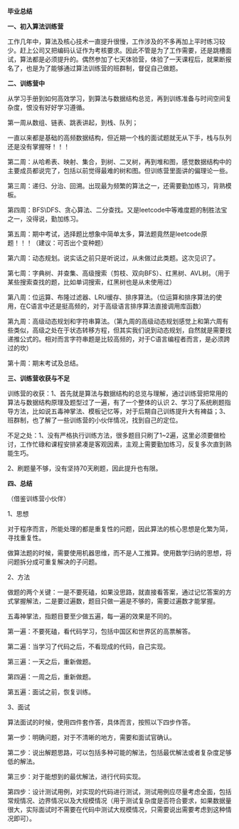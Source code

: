 **毕业总结**

**一、初入算法训练营**

  工作几年中，算法及核心技术一直提升很慢，工作涉及的不多再加上平时练习较少。赶上公司又把编码认证作为考核要求。因此不管是为了工作需要，还是跳槽面试，算法都是必须提升的。偶然参加了七天体验营，体验了一天课程后，就果断报名了，也是为了能够通过算法训练营的班群制，督促自己做题。

**二、训练营中**

从学习手册到如何高效学习，到算法与数据结构总览，再到训练准备与时间空间复杂度，恨没有好好学习遵循。

第一周从数组、链表、跳表讲起，到栈、队列；

一直以来都是基础的高频数据结构，但近期一个栈的面试题就无从下手，栈与队列还是没有掌握呀！！！

第二周：从哈希表、映射、集合，到树、二叉树，再到堆和图，感觉数据结构中的主要成员都说完了，包括以前觉得最难的树和图。但训练营里面讲的偏理论一些。

第三周：递归、分治、回溯。出现最为频繁的算法之一，还需要勤加练习，背熟模板。

第四周：BFS\DFS、贪心算法、二分查找。又是leetcode中等难度题的制胜法宝之一，没得说，勤加练习。

第五周：期中考试，选择题比想象中简单太多，算法题竟然是leetcode原题！！！（建议：可否出个变种题）

第六周：动态规划。说实话之前只是听说过，从未做过此类题。这次见识了。

第七周：字典树、并查集、高级搜索（剪枝、双向BFS）、红黑树、AVL树。（用于某些搜索查找的题，比如单词搜索，红黑树也是从未使用过）

第八周：位运算、布隆过滤器、LRU缓存、排序算法。（位运算和排序算法的使用，在C语言中还是挺高频的，对于高级语言排序算法直接调用库函数）

第九周：高级动态规划和字符串算法。（第九周的高级动态规划感觉上和第六周有些类似，高级之处在于状态转移方程，但其实我们说到动态规划，自然就是需要找递推公式的。相对而言字符串题是比较高频的，对于C语言编程者而言，是必须跨过的坎）

第十周：期末考试及总结。

**三、训练营收获与不足**

训练营的收获：1、首先就是算法与数据结构的总览与理解，通过训练营把常用的算法与数据结构原理及题型过了一遍，有了一个整体的认识  2、学习了系统刷题指导方法，比如说五毒神掌法、模板记忆等，对于后期自己训练提升大有裨益；3、班群制，也了解了一些训练营的小伙伴情况，找到自己的定位。

不足之处：1、没有严格执行训练方法，很多题目只刷了1~2遍，这里必须要做检讨，工作忙碌和课程安排紧凑是客观因素，主观上需要勤加练习，反复多次直到熟能生巧。

2、刷题量不够，没有坚持70天刷题，因此提升也有限。

**四、总结**

（借鉴训练营小伙伴）

1、思想

对于程序而言，所能处理的都是重复性的问题，因此算法的核心思想是化繁为简，寻找重复性。

做算法题的时候，需要使用机器思维，而不是人工推算。使用数学归纳的思想，将问题拆分成可重复解决的子问题。

2、方法

做题的两个关键：一是不要死磕，如果没思路，就直接看答案，通过记忆答案的方式掌握解法，二是要过遍数，题目只做一遍是不够的，需要过遍数才能掌握。

五毒神掌法，指题目要至少做五遍，每一遍的效果是不同的。

第一遍：不要死磕，看代码学习，包括中国区和世界区的高票解答。

第二遍：当学习了代码之后，不看现成的代码，自己实现。

第三遍：一天之后，重新做题。

第四遍：一周之后，重新做题。

第五遍：面试之前，恢复训练。

3、面试

算法面试的时候，使用四件套作答，具体而言，按照以下四步作答。

第一步：明确问题，对于不清晰的地方，需要和面试官确认。

第二步：说出解题思路，可以包括多种可能的解法，包括最优解法或者复杂度足够低的解法。

第三步：对于能想到的最优解法，进行代码实现。

第四步：设计测试用例，对实现的代码进行测试，测试用例应尽量考虑全面，包括常规情况、边界情况以及大规模情况（用于测试复杂度是否符合要求，如果数据量很大，实际面试时不需要在代码中测试大规模情况，只需要说出需要考虑到这种情况即可）。